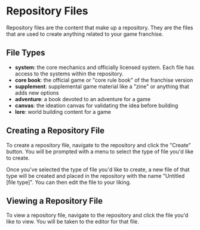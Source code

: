 # Repository Files

Repository files are the content that make up a repository. They are the files that are used to create anything related to your game franchise.

## File Types

- **system**: the core mechanics and officially licensed system. Each file has access to the systems within the repository.
- **core book**: the official game or "core rule book" of the franchise version
- **supplement**: supplemental game material like a "zine" or anything that adds new options
- **adventure**: a book devoted to an adventure for a game
- **canvas**: the ideation canvas for validating the idea before building
- **lore**: world building content for a game

## Creating a Repository File

To create a repository file, navigate to the repository and click the "Create" button. You will be prompted with a menu to select the type of file you'd like to create.

Once you've selected the type of file you'd like to create, a new file of that type will be created and placed in the repository with the name "Untitled [file type]". You can then edit the file to your liking.

## Viewing a Repository File

To view a repository file, navigate to the repository and click the file you'd like to view. You will be taken to the editor for that file.
